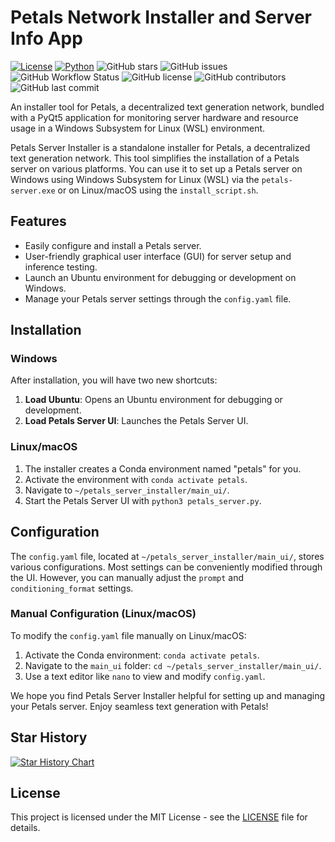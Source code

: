 # Petals Network Installer and Server Info App

[![License](https://img.shields.io/badge/license-Apache%202.0-blue.svg)](LICENSE)
[![Python](https://img.shields.io/badge/python-3.10%2B-blue.svg)](https://www.python.org/downloads/)
![GitHub stars](https://img.shields.io/github/stars/ParisNeo/petals_server_installer.svg?style=social)
![GitHub issues](https://img.shields.io/github/issues/ParisNeo/petals_server_installer.svg)
![GitHub Workflow Status](https://img.shields.io/github/workflow/status/ParisNeo/petals_server_installer/CI)
![GitHub license](https://img.shields.io/github/license/ParisNeo/petals_server_installer.svg)
![GitHub contributors](https://img.shields.io/github/contributors/ParisNeo/petals_server_installer.svg)
![GitHub last commit](https://img.shields.io/github/last-commit/ParisNeo/petals_server_installer.svg)


An installer tool for Petals, a decentralized text generation network, bundled with a PyQt5 application for monitoring server hardware and resource usage in a Windows Subsystem for Linux (WSL) environment.

Petals Server Installer is a standalone installer for Petals, a decentralized text generation network. This tool simplifies the installation of a Petals server on various platforms. You can use it to set up a Petals server on Windows using Windows Subsystem for Linux (WSL) via the `petals-server.exe` or on Linux/macOS using the `install_script.sh`.

## Features

- Easily configure and install a Petals server.
- User-friendly graphical user interface (GUI) for server setup and inference testing.
- Launch an Ubuntu environment for debugging or development on Windows.
- Manage your Petals server settings through the `config.yaml` file.

## Installation

### Windows

After installation, you will have two new shortcuts:

1. **Load Ubuntu**: Opens an Ubuntu environment for debugging or development.
2. **Load Petals Server UI**: Launches the Petals Server UI.

### Linux/macOS

1. The installer creates a Conda environment named "petals" for you.
2. Activate the environment with `conda activate petals`.
3. Navigate to `~/petals_server_installer/main_ui/`.
4. Start the Petals Server UI with `python3 petals_server.py`.

## Configuration

The `config.yaml` file, located at `~/petals_server_installer/main_ui/`, stores various configurations. Most settings can be conveniently modified through the UI. However, you can manually adjust the `prompt` and `conditioning_format` settings.

### Manual Configuration (Linux/macOS)

To modify the `config.yaml` file manually on Linux/macOS:

1. Activate the Conda environment: `conda activate petals`.
2. Navigate to the `main_ui` folder: `cd ~/petals_server_installer/main_ui/`.
3. Use a text editor like `nano` to view and modify `config.yaml`.

We hope you find Petals Server Installer helpful for setting up and managing your Petals server. Enjoy seamless text generation with Petals!

## Star History

<a href="https://star-history.com/#ParisNeo/petals_server_installer&Date">
  <picture>
    <source media="(prefers-color-scheme: dark)" srcset="https://api.star-history.com/svg?repos=ParisNeo/petals_server_installer&type=Date&theme=dark" />
    <source media="(prefers-color-scheme: light)" srcset="https://api.star-history.com/svg?repos=ParisNeo/petals_server_installer&type=Date" />
    <img alt="Star History Chart" src="https://api.star-history.com/svg?repos=ParisNeo/petals_server_installer&type=Date" />
  </picture>
</a>


## License

This project is licensed under the MIT License - see the [LICENSE](LICENSE) file for details.
